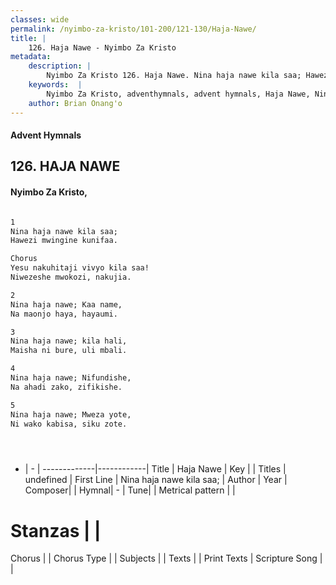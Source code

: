 ```yaml
---
classes: wide
permalink: /nyimbo-za-kristo/101-200/121-130/Haja-Nawe/
title: |
    126. Haja Nawe - Nyimbo Za Kristo
metadata:
    description: |
        Nyimbo Za Kristo 126. Haja Nawe. Nina haja nawe kila saa; Hawezi mwingine kunifaa.  Chorus Yesu nakuhitaji vivyo kila saa! Niwezeshe mwokozi, nakujia.  
    keywords:  |
        Nyimbo Za Kristo, adventhymnals, advent hymnals, Haja Nawe, Nina haja nawe kila saa;. 
    author: Brian Onang'o
---
```


#### Advent Hymnals
## 126. HAJA NAWE
####  Nyimbo Za Kristo,

```txt

1
Nina haja nawe kila saa;
Hawezi mwingine kunifaa.

Chorus
Yesu nakuhitaji vivyo kila saa!
Niwezeshe mwokozi, nakujia.

2
Nina haja nawe; Kaa name,
Na maonjo haya, hayaumi.

3
Nina haja nawe; kila hali,
Maisha ni bure, uli mbali.

4
Nina haja nawe; Nifundishe,
Na ahadi zako, zifikishe.

5
Nina haja nawe; Mweza yote,
Ni wako kabisa, siku zote.





```

- |   -  |
-------------|------------|
Title | Haja Nawe |
Key |  |
Titles | undefined |
First Line | Nina haja nawe kila saa; |
Author | 
Year | 
Composer| |
Hymnal|  - |
Tune|  |
Metrical pattern | |
# Stanzas |  |
Chorus |  |
Chorus Type |  |
Subjects | |
Texts |  |
Print Texts | 
Scripture Song |  |
    
